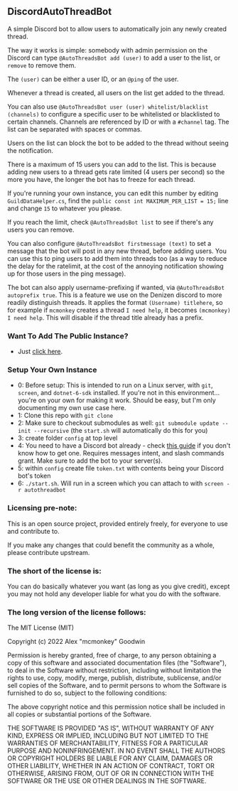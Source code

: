 DiscordAutoThreadBot
--------------------

A simple Discord bot to allow users to automatically join any newly created thread.

The way it works is simple: somebody with admin permission on the Discord can type `@AutoThreadsBot add (user)` to add a user to the list, or `remove` to remove them.

The `(user)` can be either a user ID, or an `@ping` of the user.

Whenever a thread is created, all users on the list get added to the thread.

You can also use `@AutoThreadsBot user (user) whitelist/blacklist (channels)` to configure a specific user to be whitelisted or blacklisted to certain channels. Channels are referenced by ID or with a `#channel` tag. The list can be separated with spaces or commas.

Users on the list can block the bot to be added to the thread without seeing the notification.

There is a maximum of 15 users you can add to the list. This is because adding new users to a thread gets rate limited (4 users per second) so the more you have, the longer the bot has to freeze for each thread.

If you're running your own instance, you can edit this number by editing `GuildDataHelper.cs`, find the `public const int MAXIMUM_PER_LIST = 15;` line and change `15` to whatever you please.

If you reach the limit, check `@AutoThreadsBot list` to see if there's any users you can remove.

You can also configure `@AutoThreadsBot firstmessage (text)` to set a message that the bot will post in any new thread, before adding users. You can use this to ping users to add them into threads too (as a way to reduce the delay for the ratelimit, at the cost of the annoying notification showing up for those users in the ping message).

The bot can also apply username-prefixing if wanted, via `@AutoThreadsBot autoprefix true`. This is a feature we use on the Denizen discord to more readily distinguish threads. It applies the format `(Username) titlehere`, so for example if `mcmonkey` creates a thread `I need help`, it becomes `(mcmonkey) I need help`. This will disable if the thread title already has a prefix.

### Want To Add The Public Instance?

- Just [click here](https://discord.com/api/oauth2/authorize?client_id=927424149268336691&permissions=292057779200&scope=bot%20applications.commands).

### Setup Your Own Instance

- 0: Before setup: This is intended to run on a Linux server, with `git`, `screen`, and `dotnet-6-sdk` installed. If you're not in this environment... you're on your own for making it work. Should be easy, but I'm only documenting my own use case here.
- 1: Clone this repo with `git clone`
- 2: Make sure to checkout submodules as well: `git submodule update --init --recursive` (the `start.sh` will automatically do this for you)
- 3: create folder `config` at top level
- 4: You need to have a Discord bot already - check [this guide](https://discordpy.readthedocs.io/en/stable/discord.html) if you don't know how to get one. Requires messages intent, and slash commands grant. Make sure to add the bot to your server(s).
- 5: within `config` create file `token.txt` with contents being your Discord bot's token
- 6: `./start.sh`. Will run in a screen which you can attach to with `screen -r autothreadbot`

### Licensing pre-note:

This is an open source project, provided entirely freely, for everyone to use and contribute to.

If you make any changes that could benefit the community as a whole, please contribute upstream.

### The short of the license is:

You can do basically whatever you want (as long as you give credit), except you may not hold any developer liable for what you do with the software.

### The long version of the license follows:

The MIT License (MIT)

Copyright (c) 2022 Alex "mcmonkey" Goodwin

Permission is hereby granted, free of charge, to any person obtaining a copy
of this software and associated documentation files (the "Software"), to deal
in the Software without restriction, including without limitation the rights
to use, copy, modify, merge, publish, distribute, sublicense, and/or sell
copies of the Software, and to permit persons to whom the Software is
furnished to do so, subject to the following conditions:

The above copyright notice and this permission notice shall be included in all
copies or substantial portions of the Software.

THE SOFTWARE IS PROVIDED "AS IS", WITHOUT WARRANTY OF ANY KIND, EXPRESS OR
IMPLIED, INCLUDING BUT NOT LIMITED TO THE WARRANTIES OF MERCHANTABILITY,
FITNESS FOR A PARTICULAR PURPOSE AND NONINFRINGEMENT. IN NO EVENT SHALL THE
AUTHORS OR COPYRIGHT HOLDERS BE LIABLE FOR ANY CLAIM, DAMAGES OR OTHER
LIABILITY, WHETHER IN AN ACTION OF CONTRACT, TORT OR OTHERWISE, ARISING FROM,
OUT OF OR IN CONNECTION WITH THE SOFTWARE OR THE USE OR OTHER DEALINGS IN THE
SOFTWARE.
